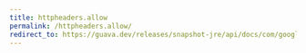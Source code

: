 ```yaml
---
title: httpheaders.allow
permalink: /httpheaders.allow/
redirect_to: https://guava.dev/releases/snapshot-jre/api/docs/com/google/common/net/HttpHeaders.html#ALLOW
---
```

